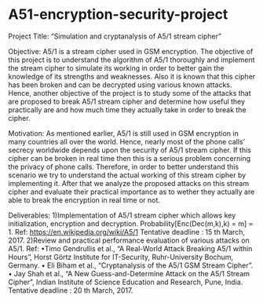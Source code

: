 # A51-encryption-security-project
Project Title:
“Simulation and cryptanalysis of A5/1 stream cipher”

Objective:
A5/1 is a stream cipher used in GSM encryption. The objective of this project is to
understand the algorithm of A5/1 thoroughly and implement the stream cipher to simulate its
working in order to better gain the knowledge of its strengths and weaknesses. Also it is known that
this cipher has been broken and can be decrypted using various known attacks.
Hence, another objective of the project is to study some of the attacks that are proposed to
break A5/1 stream cipher and determine how useful they practically are and how much time they
actually take in order to break the cipher.

Motivation:
As mentioned earlier, A5/1 is still used in GSM encryption in many countries all over the
world. Hence, nearly most of the phone calls’ secrecy worldwide depends upon the security of A5/1
stream cipher. If this cipher can be broken in real time then this is a serious problem concerning the
privacy of phone calls. Therefore, in order to better understand this scenario we try to understand
the actual working of this stream cipher by implementing it. After that we analyze the proposed
attacks on this stream cipher and evaluate their practical importance as to wether they actually are
able to break the encryption in real time or not.

Deliverables:
1)Implementation of A5/1 stream cipher which allows key initialization, encryption and
decryption. Probability[Enc(Dec(m,k),k) = m] = 1.
Ref: https://en.wikipedia.org/wiki/A5/1
Tentative deadline : 15 th March, 2017.
2)Review and practical performance evaluation of various attacks on A5/1.
Ref:
•Timo Gendrullis et al., “A Real-World Attack Breaking A5/1 within Hours”, Horst Görtz
Institute for IT-Security, Ruhr-University Bochum, Germany.
• Eli Biham et al., “Cryptanalysis of the A5/1 GSM Stream Cipher”.
• Jay Shah et al., “A New Guess-and-Determine Attack on the A5/1 Stream Cipher”, Indian
Institute of Science Education and Research, Pune, India.
Tentative deadline : 20 th March, 2017.
